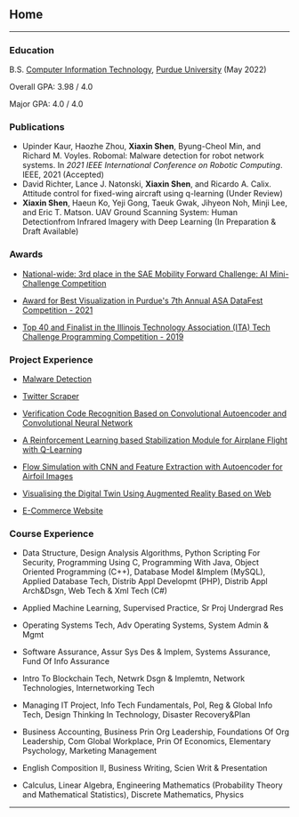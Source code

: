 ## Home

---

### Education
B.S. [Computer Information Technology](https://polytechnic.purdue.edu/degrees/computer-and-information-technology), [Purdue University](https://www.purdue.edu/) (May 2022)

Overall GPA: 3.98 / 4.0

Major GPA: 4.0 / 4.0

### Publications

- Upinder Kaur, Haozhe Zhou, **Xiaxin Shen**, Byung-Cheol Min, and Richard M. Voyles. Robomal: Malware detection for robot network systems. In *2021 IEEE International Conference on Robotic Computing*. IEEE, 2021 (Accepted)
- David Richter, Lance J. Natonski, **Xiaxin Shen**, and Ricardo A. Calix. Attitude control for fixed-wing aircraft using q-learning (Under Review)
- **Xiaxin Shen**, Haeun Ko, Yeji Gong, Taeuk Gwak, Jihyeon Noh, Minji Lee, and Eric T. Matson. UAV Ground Scanning System: Human Detectionfrom Infrared Imagery with Deep Learning (In Preparation & Draft Available)

### Awards
- [National-wide: 3rd place in the SAE Mobility Forward Challenge: AI Mini-Challenge Competition](https://www.sae.org/attend/student-events/mobilityforward-challenge/teams)

- [Award for Best Visualization in Purdue's 7th Annual ASA DataFest Competition - 2021](https://datamine.purdue.edu/datafest.html)

<!-- --- -->
- [Top 40 and Finalist in the Illinois Technology Association (ITA) Tech Challenge Programming Competition - 2019](https://www.itatechchallenge.com/)

### Project Experience

- [Malware Detection](https://github.com/AllisonShen/MalConv-Pytorch)

- [Twitter Scraper](https://github.com/AllisonShen/TwitterScraper)

- [Verification Code Recognition Based on Convolutional Autoencoder and Convolutional Neural Network](https://github.com/AllisonShen/CV_capcha)

- [A Reinforcement Learning based Stabilization Module for Airplane Flight with Q-Learning](https://github.com/AllisonShen/rl_xplane)

- [Flow Simulation with CNN and Feature Extraction with Autoencoder for Airfoil Images](https://github.com/AllisonShen/CV_airfoil)

- [Visualising the Digital Twin Using Augmented Reality Based on Web](https://github.com/AllisonShen/webAR)

- [E-Commerce Website](https://github.com/AllisonShen/ecommerce)


<!-- - [Malware Detection](/sample_page)

- [UAV-based Object Detector: Human Detection with Convolutional Neural Network](/sample_page)

- [Twitter Scraper](/sample_page)

- [Verification Code Recognition Based on Convolutional Autoencoder and Convolutional Neural Network](/sample_page)

- [A Reinforcement Learning based Stabilization Module for Airplane Flight with Q-Learning](/sample_page)

- [Application of Convolutional Neural Network to Build Autoencoder and Implement Prediction for Airfoil](/sample_page)

- [Visualising the Digital Twin Using Augmented Reality Based on Web](/sample_page)

- [E-Commerce Website](/sample_page) -->


### Course Experience

- Data Structure, Design Analysis Algorithms, Python Scripting For Security, Programming Using C, Programming With Java, Object Oriented Programming (C++), Database Model &Implem (MySQL), Applied Database Tech, Distrib Appl Developmt (PHP), Distrib Appl Arch&Dsgn, Web Tech & Xml Tech (C#)

- Applied Machine Learning, Supervised Practice, Sr Proj Undergrad Res

- Operating Systems Tech, Adv Operating Systems, System Admin & Mgmt

- Software Assurance, Assur Sys Des & Implem, Systems Assurance, Fund Of Info Assurance

- Intro To Blockchain Tech, Netwrk Dsgn & Implemtn, Network Technologies, Internetworking Tech

- Managing IT Project, Info Tech Fundamentals, Pol, Reg & Global Info Tech, Design Thinking In Technology, Disaster Recovery&Plan

- Business Accounting, Business Prin Org Leadership, Foundations Of Org Leadership, Com Global Workplace, Prin Of Economics, Elementary Psychology, Marketing Management

- English Composition II, Business Writing, Scien Writ & Presentation

- Calculus, Linear Algebra, Engineering Mathematics (Probability Theory and Mathematical Statistics), Discrete Mathematics, Physics

---




<!-- ---
<p style="font-size:11px">Page template forked from <a href="https://github.com/evanca/quick-portfolio">evanca</a></p> -->
<!-- Remove above link if you don't want to attibute -->
